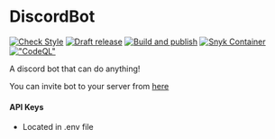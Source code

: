# DiscordBot
[![Check Style](https://github.com/Mrflatt/DiscordBot/actions/workflows/black.yml/badge.svg)](https://github.com/Mrflatt/DiscordBot/actions/workflows/black.yml)
[![Draft release](https://github.com/Mrflatt/DiscordBot/actions/workflows/drafter.yml/badge.svg)](https://github.com/Mrflatt/DiscordBot/actions/workflows/drafter.yml)
[![Build and publish](https://github.com/Mrflatt/DiscordBot/actions/workflows/release.yml/badge.svg)](https://github.com/Mrflatt/DiscordBot/actions/workflows/release.yml)
[![Snyk Container](https://github.com/Mrflatt/DiscordBot/actions/workflows/snyk.yml/badge.svg)](https://github.com/Mrflatt/DiscordBot/actions/workflows/snyk.yml)
[!["CodeQL"](https://github.com/Mrflatt/DiscordBot/actions/workflows/codeql.yml/badge.svg)](https://github.com/Mrflatt/DiscordBot/actions/workflows/codeql.yml)


A discord bot that can do anything!

You can invite bot to your server from [here](https://discord.com/api/oauth2/authorize?client_id=514404294665961474&permissions=8&redirect_uri=https%3A%2F%2Fdiscord.com%2Fapi%2Foauth2%2Fauthorize%3Fclient_id%3D514404294665961474%26permissions%3D8%26redirect_uri%3Dhttps%253A%252F%252Fdiscord.com%252Fapi%252Foauth2%252Fauthorize%253Fclient_id%253D514404&scope=bot)

#### API Keys
* Located in .env file
